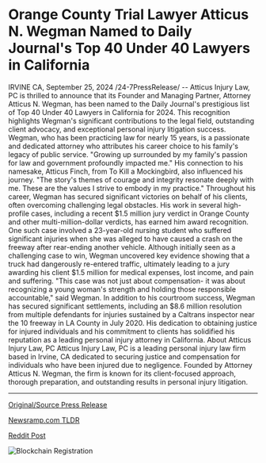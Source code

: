 # Orange County Trial Lawyer Atticus N. Wegman Named to Daily Journal's Top 40 Under 40 Lawyers in California

IRVINE CA, September 25, 2024 /24-7PressRelease/ -- Atticus Injury Law, PC is thrilled to announce that its Founder and Managing Partner, Attorney Atticus N. Wegman, has been named to the Daily Journal's prestigious list of Top 40 Under 40 Lawyers in California for 2024.   This recognition highlights Wegman's significant contributions to the legal field, outstanding client advocacy, and exceptional personal injury litigation success.  Wegman, who has been practicing law for nearly 15 years, is a passionate and dedicated attorney who attributes his career choice to his family's legacy of public service. "Growing up surrounded by my family's passion for law and government profoundly impacted me."   His connection to his namesake, Atticus Finch, from To Kill a Mockingbird, also influenced his journey. "The story's themes of courage and integrity resonate deeply with me. These are the values I strive to embody in my practice."  Throughout his career, Wegman has secured significant victories on behalf of his clients, often overcoming challenging legal obstacles. His work in several high-profile cases, including a recent $1.5 million jury verdict in Orange County and other multi-million-dollar verdicts, has earned him award recognition.  One such case involved a 23-year-old nursing student who suffered significant injuries when she was alleged to have caused a crash on the freeway after rear-ending another vehicle. Although initially seen as a challenging case to win, Wegman uncovered key evidence showing that a truck had dangerously re-entered traffic, ultimately leading to a jury awarding his client $1.5 million for medical expenses, lost income, and pain and suffering.  "This case was not just about compensation- it was about recognizing a young woman's strength and holding those responsible accountable," said Wegman.  In addition to his courtroom success, Wegman has secured significant settlements, including an $8.6 million resolution from multiple defendants for injuries sustained by a Caltrans inspector near the 10 freeway in LA County in July 2020. His dedication to obtaining justice for injured individuals and his commitment to clients has solidified his reputation as a leading personal injury attorney in California.  About Atticus Injury Law, PC Atticus Injury Law, PC is a leading personal injury law firm based in Irvine, CA dedicated to securing justice and compensation for individuals who have been injured due to negligence. Founded by Attorney Atticus N. Wegman, the firm is known for its client-focused approach, thorough preparation, and outstanding results in personal injury litigation. 

---

[Original/Source Press Release](https://www.24-7pressrelease.com/press-release/514590/orange-county-trial-lawyer-atticus-n-wegman-named-to-daily-journals-top-40-under-40-lawyers-in-california)
                    

[Newsramp.com TLDR](None) 



[Reddit Post](https://www.reddit.com/r/AwardsAndRecognition/comments/1foykch/attorney_atticus_n_wegman_named_to_top_40_under/) 



![Blockchain Registration](https://cdn.newsramp.app/24-7PressRelease/qrcode/249/25/jadeZ8iX.webp)